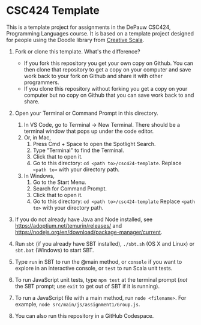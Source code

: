 # CSC424 Template

This is a template project for assignments in the DePauw CSC424, Programming Languages course.
It is based on a template project designed for people using the Doodle library from [Creative Scala][creative-scala].

1. Fork or clone this template. What's the difference?
   - If you fork this repository you get your own copy on Github. You can then clone that repository to get a copy on your computer and save work back to your fork on Github and share it with other programmers. 
   - If you clone this repository without forking you get a copy on your computer but no copy on Github that you can save work back to and share.

2. Open your Terminal or Command Prompt in this directory.
   1. In VS Code, go to Terminal -> New Terminal. There should be a terminal window that pops up under the code editor.
   2. Or, in Mac, 
      1. Press Cmd + Space to open the Spotlight Search. 
      2. Type "Terminal" to find the Terminal.
      3. Click that to open it.
      4. Go to this directory: `cd <path to>/csc424-template`. Replace `<path to>` with your directory path.
   3. In Windows, 
      1. Go to the Start Menu.
      2. Search for Command Prompt.
      3. Click that to open it. 
      4. Go to this directory: `cd <path to>/csc424-template` Replace `<path to>` with your directory path.

3. If you do not already have Java and Node installed, see https://adoptium.net/temurin/releases/ and https://nodejs.org/en/download/package-manager/current.

3. Run `sbt` (if you already have SBT installed), `./sbt.sh` (OS X and Linux) or `sbt.bat` (Windows) to start SBT.
4. Type `run` in SBT to run the @main method, or `console` if you want to explore in an interactive console, or `test` to run Scala unit tests.

5. To run JavaScript unit tests, type `npm test` at the terminal prompt (_not_ the SBT prompt; use `exit` to get out of SBT if it is running).
6. To run a JavaScript file with a main method, run `node <filename>`. For example, `node src/main/js/assignment1/Group.js`.

7. You can also run this repository in a GitHub Codespace.

[creative-scala]: https://creativescala.org/
